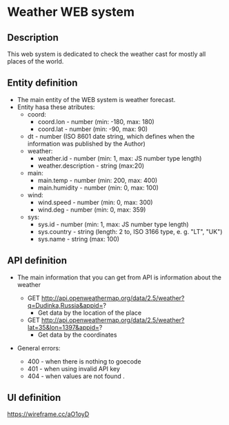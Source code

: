 # Weather WEB system

## Description
This web system is dedicated to check the weather cast for mostly all places of the world.

## Entity definition
-  The main entity of the WEB system is weather forecast.
-  Entity hasa these atributes:
    - coord:
        - coord.lon - number (min: -180, max: 180)
        - coord.lat - number (min: -90, max: 90)
    - dt - number (ISO 8601 date string, which defines when the information was published by the Author)
    - weather:
        - weather.id - number (min: 1, max: JS number type length)
        - weather.description - string (max:20)
    - main:
        - main.temp - number (min: 200, max: 400)
        - main.humidity - number (min: 0, max: 100)
    - wind:
        - wind.speed - number (min: 0, max: 300)
        - wind.deg - number (min: 0, max: 359)
    - sys:
        - sys.id - number (min: 1, max: JS number type length)
        - sys.country - string (length: 2 to, ISO 3166 type, e. g. "LT", "UK")
        - sys.name - string (max: 100) 
        
        
        

## API definition

- The main information that you can get from API is information about the weather
    - GET http://api.openweathermap.org/data/2.5/weather?q=Dudinka,Russia&appid=?
        - Get data by the location of the place
    - GET http://api.openweathermap.org/data/2.5/weather?lat=35&lon=1397&appid=?
        - Get data by the coordinates

- General errors:
    - 400 - when there is nothing to goecode
    - 401 - when using invalid API key
    - 404 - when values are not found
.
## UI definition

https://wireframe.cc/aO1oyD
